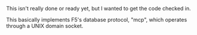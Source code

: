 This isn't really done or ready yet, but I wanted to get the code checked in.

This basically implements F5's database protocol, "mcp", which operates through
a UNIX domain socket.
